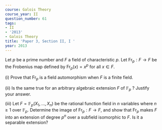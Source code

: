 ```yaml
---
course: Galois Theory
course_year: II
question_number: 61
tags:
- II
- '2013'
- Galois Theory
title: 'Paper 3, Section II, I '
year: 2013
---
```




Let $p$ be a prime number and $F$ a field of characteristic $p$. Let $\operatorname{Fr}_{p}: F \rightarrow F$ be the Frobenius map defined by $\operatorname{Fr}_{p}(x)=x^{p}$ for all $x \in F$.

(i) Prove that $\operatorname{Fr}_{p}$ is a field automorphism when $F$ is a finite field.

(ii) Is the same true for an arbitrary algebraic extension $F$ of $\mathbb{F}_{p}$ ? Justify your answer.

(iii) Let $F=\mathbb{F}_{p}\left(X_{1}, \ldots, X_{n}\right)$ be the rational function field in $n$ variables where $n \geqslant 1$ over $\mathbb{F}_{p}$. Determine the image of $\operatorname{Fr}_{p}: F \rightarrow F$, and show that $\operatorname{Fr}_{p}$ makes $F$ into an extension of degree $p^{n}$ over a subfield isomorphic to $F$. Is it a separable extension?